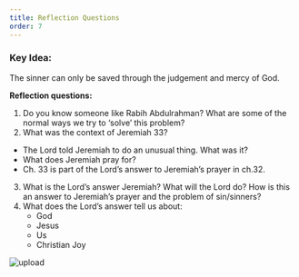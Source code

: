 ```yaml
---
title: Reflection Questions
order: 7
---
```


### Key Idea: 
The sinner can only be saved through the judgement and mercy of God.  


**Reflection questions:**

1. Do you know someone like Rabih Abdulrahman? What are some of the normal ways we try to ‘solve’ this problem? 
2. What was the context of Jeremiah 33? 
-  The Lord told Jeremiah to do an unusual thing. What was it? 
-  What does Jeremiah pray for?
-  Ch. 33 is part of the Lord’s answer to Jeremiah’s prayer in ch.32. 
3. What is the Lord’s answer Jeremiah? What will the Lord do? 
How is this an answer to Jeremiah’s prayer and the problem of sin/sinners? 
4. What does the Lord’s answer tell us about: 
   - God
   - Jesus
   - Us
   - Christian Joy


![upload](https://github.com/stgeorgeshurstville/bulletin/assets/119166299/148ee660-ee69-46d7-bbc8-139ef05558f8)



